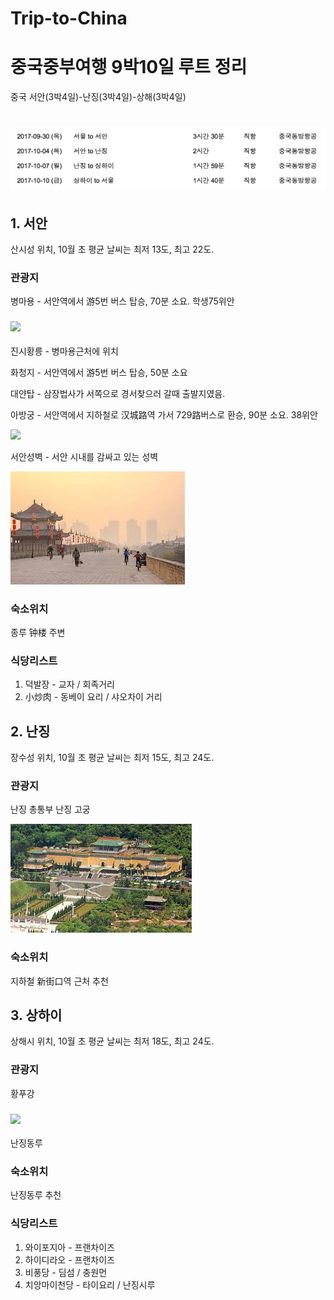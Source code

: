 # Trip-to-China

# 중국중부여행 9박10일 루트 정리

중국 서안(3박4일)-난징(3박4일)-상해(3박4일) 

# ![](https://github.com/GeekInTheClass/Trip-to-China/blob/master/스크린샷%202017-01-04%2012.18.31.png)

## 1. 서안

산시성 위치, 10월 초 평균 날씨는 최저 13도, 최고 22도.

### 관광지

병마용 - 서안역에서 游5번 버스 탑승, 70분 소요. 학생75위안 

### ![](http://cfs6.blog.daum.net/image/35/blog/2007/10/19/23/03/4718b932b3db5&filename=병마총.jpg)

진시황릉 - 병마용근처에 위치

화청지 - 서안역에서 游5번 버스 탑승, 50분 소요

대얀탑 - 삼장법사가 서쪽으로 경서찾으러 갈때 출발지였음.



아방궁 - 서안역에서 지하철로 汉城路역 가서 729路버스로 환승, 90분 소요. 38위안

![](https://encrypted-tbn2.gstatic.com/images?q=tbn:ANd9GcTBYvHLV1K6lE8rJL3tDKAsRjRv8uK7KNOnc26rbeBjsuHPOfODpA)





서안성벽 - 서안 시내를 감싸고 있는 성벽 

![](https://github.com/GeekInTheClass/Trip-to-China/blob/master/성벽.jpg)

### 숙소위치

종루 钟楼 주변

### 식당리스트

1. 덕발장 - 교자 / 회족거리
2. 小炒肉 - 동베이 요리 / 샤오차이 거리

## 2. 난징

장수성 위치, 10월 초 평균 날씨는 최저 15도, 최고 24도.

### 관광지

난징 총통부
난징 고궁

![](https://github.com/GeekInTheClass/Trip-to-China/blob/master/고궁.jpg)

### 숙소위치

지하철 新街口역 근처 추천



## 3. 상하이

상해시 위치, 10월 초 평균 날씨는 최저 18도, 최고 24도. 

### 관광지

황푸강

### ![](http://cfile22.uf.tistory.com/image/2330C64F5566D8EC16E287)

난징동루

### 숙소위치

난징동루 추천 

### 식당리스트

1. 와이포지아 - 프랜차이즈
2. 하이디라오 - 프랜차이즈
3. 비풍당 - 딤섬 / 충원먼
4. 치앙마이천당 - 타이요리 / 난징시루 
